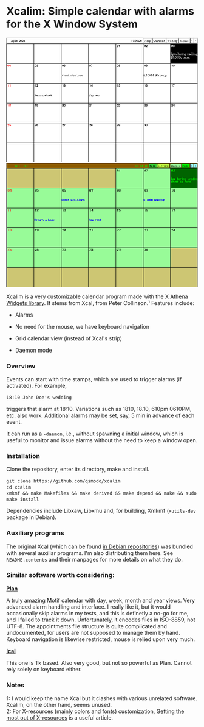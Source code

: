 # Xcalim: Simple calendar with alarms for the X Window System

![Standard Xcalim interface](xcalimDefault.png)
![Colorful Xcalim interface](xcalimColor.png)

Xcalim is a very customizable calendar program made with the
[X Athena Widgets library][1]. It stems from Xcal, from Peter Collinson.¹
Features include:

- Alarms

- No need for the mouse, we have keyboard navigation

- Grid calendar view (instead of Xcal's strip)

- Daemon mode

### Overview

Events can start with
time stamps, which are used to trigger alarms (if activated). For example,

    18:10 John Doe's wedding

triggers that alarm at 18:10. Variations such as 1810, 18.10, 610pm 0610PM, etc. also work.
Additional alarms may be set, say, 5 min in advance of each event.

It can run as a `-daemon`, i.e., without spawning a initial window, 
which is useful to monitor and issue alarms without the need to keep a window open.

### Installation

Clone the repository, enter its directory, make and install.

    git clone https://github.com/qsmodo/xcalim
    cd xcalim
    xmkmf && make Makefiles && make derived && make depend && make && sudo make install

Dependencies include Libxaw, Libxmu and, for building, Xmkmf (`xutils-dev` package
in Debian).

### Auxiliary programs

The original Xcal (which can be found [in Debian repositories][2]) was bundled with several 
auxiliar programs. I'm also distributing them
here. See `README.contents` and their manpages for more details on what they do.

### Similar software worth considering:

**[Plan][3]**

A truly amazing Motif calendar with day, week, month and year views. Very advanced
alarm handling and interface. I really like it,
but it would occasionally skip alarms in my tests, and this is definetly a no-go
for me, and I failed to track it down. Unfortunately, it encodes files in ISO-8859, 
not UTF-8. The appointments file structure is quite complicated and undocumented,
for users are not supposed to manage them by hand. Keyboard navigation is likewise
restricted, mouse is relied upon very much.

**[Ical][4]**

This one is Tk based. Also very good, but not so powerful as Plan.
Cannot rely solely on keyboard either.

### Notes
1: I would keep the name Xcal but it clashes with various unrelated software.
Xcalim, on the other hand, seems unused.  
2: For X-resources (mainly colors and fonts) customization, [Getting the most out of X-resources][5] is a useful article.

[1]: https://en.wikipedia.org/wiki/X_Athena_Widgets
[2]: https://packages.debian.org/buster/xcal
[3]: https://www.bitrot.de/plan.html
[4]: https://en.wikipedia.org/wiki/Ical_(Unix)
[5]: https://www.linuxjournal.com/article/1154